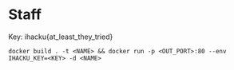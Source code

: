 # Staff

Key: ihacku{at_least_they_tried}


`docker build . -t <NAME> && docker run -p <OUT_PORT>:80 --env IHACKU_KEY=<KEY> -d <NAME>`
